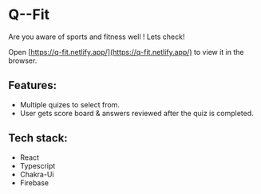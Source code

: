 # Q--Fit

Are you aware of sports and fitness well ! Lets check!

Open [https://q-fit.netlify.app/](https://q-fit.netlify.app/) to view it in the browser.

## Features:
  - Multiple quizes to select from.
  - User gets score board & answers reviewed after the quiz is completed.

## Tech stack:
 - React
 - Typescript
 - Chakra-Ui
 - Firebase





